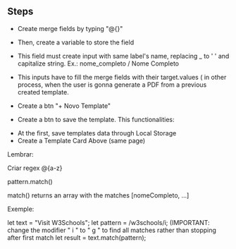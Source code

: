 ## Steps

* Create merge fields by typing "@{}"

* Then, create a variable to store the field

* This field must create input with same label's name, replacing _ to ' ' and capitalize string. Ex.: nome_completo / Nome Completo

* This inputs have to fill the merge fields with their target.values ( in other process, when the user is gonna generate a PDF from a previous created template.

* Create a btn "+ Novo Template" 

* Create a btn to save the template. This functionalities:
 - At the first, save templates data through Local Storage
 - Create a Template Card Above (same page)



 Lembrar: 

 Criar regex @{a-z}

 pattern.match()

 match() returns an array with the matches [nomeCompleto, ...]


Exemple:

let text = "Visit W3Schools";
let pattern = /w3schools/i; (IMPORTANT: change the modifier " i " to " g " to find all matches rather than stopping after first match
let result = text.match(pattern);